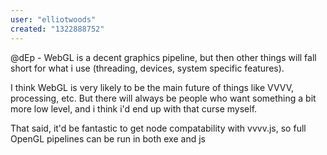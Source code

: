 ```yaml
---
user: "elliotwoods"
created: "1322888752"
---
```


@dEp - WebGL is a decent graphics pipeline, but then other things will fall short for what i use (threading, devices, system specific features).

I think WebGL is very likely to be the main future of things like VVVV, processing, etc. But there will always be people who want something a bit more low level, and i think i'd end up with that curse myself.

That said, it'd be fantastic to get node compatability with vvvv.js, so full OpenGL pipelines can be run in both exe and js
